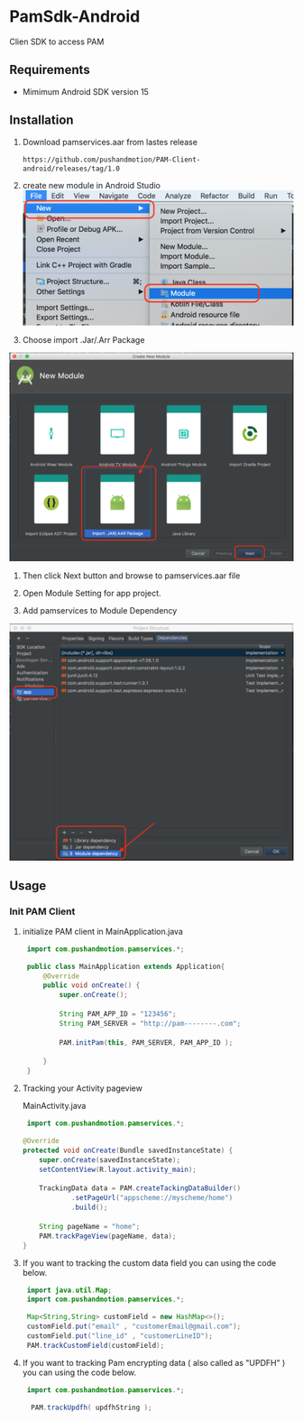 # PamSdk-Android
Clien SDK to access PAM

## Requirements

 * Mimimum Android SDK version 15

## Installation

 1. Download pamservices.aar from lastes release

    ```
    https://github.com/pushandmotion/PAM-Client-android/releases/tag/1.0
    ```
    
 1. create new module in Android Studio
 ![create new module](https://raw.githubusercontent.com/pushandmotion/PAM-Client-android/master/readme_image/new_module.png)

 1. Choose import .Jar/.Arr Package
 
 ![import arr](https://raw.githubusercontent.com/pushandmotion/PAM-Client-android/master/readme_image/import.png)
 
 1. Then click Next button and browse to pamservices.aar file
 
 1. Open Module Setting for app project.
 
 1. Add pamservices to Module Dependency
 
 ![add pamservice to module dependency](https://raw.githubusercontent.com/pushandmotion/PAM-Client-android/master/readme_image/dependency.png)
 
## Usage

### Init PAM Client

 1. initialize PAM client in MainApplication.java
 
    ```java
     import com.pushandmotion.pamservices.*;
    ```
 
    ```java
     public class MainApplication extends Application{
         @Override
         public void onCreate() {
             super.onCreate();

             String PAM_APP_ID = "123456";
             String PAM_SERVER = "http://pam--------.com";

             PAM.initPam(this, PAM_SERVER, PAM_APP_ID );

         }
     }   
    ```
    
 1. Tracking your Activity pageview 
 
    MainActivity.java
    
    ```java
     import com.pushandmotion.pamservices.*;
    ```
   
   
    ```java
    @Override
    protected void onCreate(Bundle savedInstanceState) {
        super.onCreate(savedInstanceState);
        setContentView(R.layout.activity_main);

        TrackingData data = PAM.createTackingDataBuilder()
                .setPageUrl("appscheme://myscheme/home")
                .build();
        
        String pageName = "home";
        PAM.trackPageView(pageName, data);
    }
    ```
  
 1. If you want to tracking the custom data field you can using the code below.
 
    ```java
     import java.util.Map;
     import com.pushandmotion.pamservices.*;
    ```
     
    ```java
     Map<String,String> customField = new HashMap<>();
     customField.put("email" , "customerEmail@gmail.com");
     customField.put("line_id" , "customerLineID");
     PAM.trackCustomField(customField);
    ```
  
 1. If you want to tracking Pam encrypting data ( also called as "UPDFH" ) you can using the code below.
 
    ```java
     import com.pushandmotion.pamservices.*;
    ```
     
    ```java
      PAM.trackUpdfh( updfhString );
    ```
 

